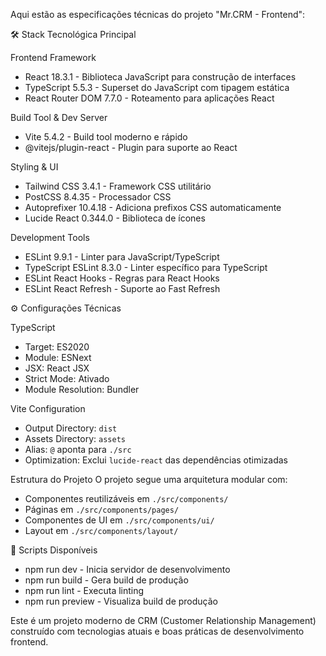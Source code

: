 Aqui estão as especificações técnicas do projeto "Mr.CRM - Frontend":

🛠️ Stack Tecnológica Principal

Frontend Framework
 * React 18.3.1 - Biblioteca JavaScript para construção de interfaces
 * TypeScript 5.5.3 - Superset do JavaScript com tipagem estática
 * React Router DOM 7.7.0 - Roteamento para aplicações React

Build Tool & Dev Server
 * Vite 5.4.2 - Build tool moderno e rápido
 * @vitejs/plugin-react - Plugin para suporte ao React

Styling & UI
 * Tailwind CSS 3.4.1 - Framework CSS utilitário
 * PostCSS 8.4.35 - Processador CSS
 * Autoprefixer 10.4.18 - Adiciona prefixos CSS automaticamente
 * Lucide React 0.344.0 - Biblioteca de ícones

Development Tools
 * ESLint 9.9.1 - Linter para JavaScript/TypeScript
 * TypeScript ESLint 8.3.0 - Linter específico para TypeScript
 * ESLint React Hooks - Regras para React Hooks
 * ESLint React Refresh - Suporte ao Fast Refresh

⚙️ Configurações Técnicas

TypeScript
 * Target: ES2020
 * Module: ESNext
 * JSX: React JSX
 * Strict Mode: Ativado
 * Module Resolution: Bundler

Vite Configuration
 * Output Directory: `dist`
 * Assets Directory: `assets`
 * Alias: `@` aponta para `./src`
 * Optimization: Exclui `lucide-react` das dependências otimizadas

Estrutura do Projeto
O projeto segue uma arquitetura modular com:
 * Componentes reutilizáveis em `./src/components/`
 * Páginas em `./src/components/pages/`
 * Componentes de UI em `./src/components/ui/`
 * Layout em `./src/components/layout/`

🚀 Scripts Disponíveis
 * npm run dev - Inicia servidor de desenvolvimento
 * npm run build - Gera build de produção
 * npm run lint - Executa linting
 * npm run preview - Visualiza build de produção

Este é um projeto moderno de CRM (Customer Relationship Management) construído com tecnologias atuais e boas práticas de desenvolvimento frontend.